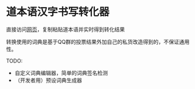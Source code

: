 # 道本语汉字书写转化器

直接访问[网页](https://mauritiuschief.github.io/toki_hanzi/convertor.html)，复制粘贴道本语并实时得到转化结果

转换使用的词典是基于QQ群的投票结果外加自己的私货改造得到的，不保证通用性。

TODO:

* 自定义词典编辑器，简单的词典签名检测
* （开发者用）预设词典生成器
